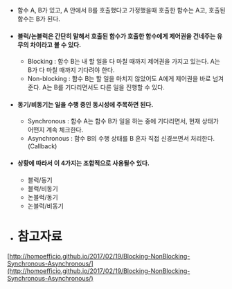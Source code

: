- 함수 A, B가 있고, A 안에서 B를 호출했다고 가정했을때 호출한 함수는 A고, 호출된 함수는 B가 된다.

- #### 블럭/논블럭은 간단히 말해서 호출된 함수가 호출한 함수에게 제어권을 건네주는 유무의 차이라고 볼 수 있다.
  - Blocking : 함수 B는 내 할 일을 다 마칠 때까지 제어권을 가지고 있는다. A는 B가 다 마칠 때까지 기다려야 한다.
  - Non-blocking : 함수 B는 할 일을 마치지 않았어도 A에게 제어권을 바로 넘겨준다. A는 B를 기다리면서도 다른 일을 진행할 수 있다.

- #### 동기/비동기는 일을 수행 중인 동시성에 주목하면 된다.
  - Synchronous : 함수 A는 함수 B가 일을 하는 중에 기다리면서, 현재 상태가 어떤지 계속 체크한다.
  - Asynchronous : 함수 B의 수행 상태를 B 혼자 직접 신경쓰면서 처리한다. (Callback)

- #### 상황에 따라서 이 4가지는 조합적으로 사용될수 있다.
  - 블럭/동기
  - 블럭/비동기
  - 논블럭/동기
  - 논블럭/비동기

- # 참고자료
[http://homoefficio.github.io/2017/02/19/Blocking-NonBlocking-Synchronous-Asynchronous/](http://homoefficio.github.io/2017/02/19/Blocking-NonBlocking-Synchronous-Asynchronous/)
